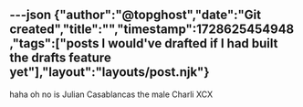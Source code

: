 ---json
{"author":"@topghost","date":"Git created","title":"","timestamp":1728625454948,"tags":["posts I would&#x27;ve drafted if I had built the drafts feature yet"],"layout":"layouts/post.njk"}
---

haha oh no is Julian Casablancas the male Charli XCX
